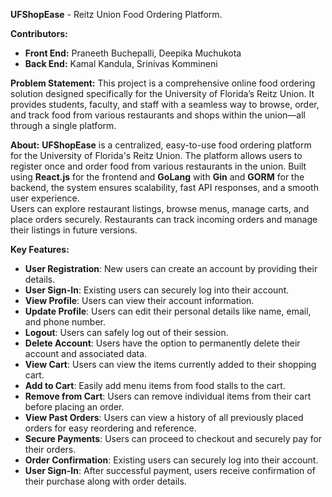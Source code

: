 **UFShopEase** - Reitz Union Food Ordering Platform.

**Contributors:**
- **Front End:** Praneeth Buchepalli, Deepika Muchukota
- **Back End:** Kamal Kandula, Srinivas Kommineni

**Problem Statement:**
This project is a comprehensive online food ordering solution designed specifically for the University of Florida’s Reitz Union. It provides students, faculty, and staff with a seamless way to browse, order, and track food from various restaurants and shops within the union—all through a single platform. 

**About:**
**UFShopEase** is a centralized, easy-to-use food ordering platform for the University of Florida's Reitz Union. The platform allows users to register once and order food from various restaurants in the union. Built using **React.js** for the frontend and **GoLang** with **Gin** and **GORM** for the backend, the system ensures scalability, fast API responses, and a smooth user experience.  
Users can explore restaurant listings, browse menus, manage carts, and place orders securely. Restaurants can track incoming orders and manage their listings in future versions.

**Key Features:**
- **User Registration**: New users can create an account by providing their details.
- **User Sign-In**: Existing users can securely log into their account. 
- **View Profile**: Users can view their account information.
- **Update Profile**: Users can edit their personal details like name, email, and phone number.
- **Logout**: Users can safely log out of their session.
- **Delete Account**: Users have the option to permanently delete their account and associated data.
- **View Cart**: Users can view the items currently added to their shopping cart.
- **Add to Cart**: Easily add menu items from food stalls to the cart.
- **Remove from Cart**: Users can remove individual items from their cart before placing an order.
- **View Past Orders**: Users can view a history of all previously placed orders for easy reordering and reference.
- **Secure Payments**: Users can proceed to checkout and securely pay for their orders.
- **Order Confirmation**: Existing users can securely log into their account.
- **User Sign-In**: After successful payment, users receive confirmation of their purchase along with order details.
